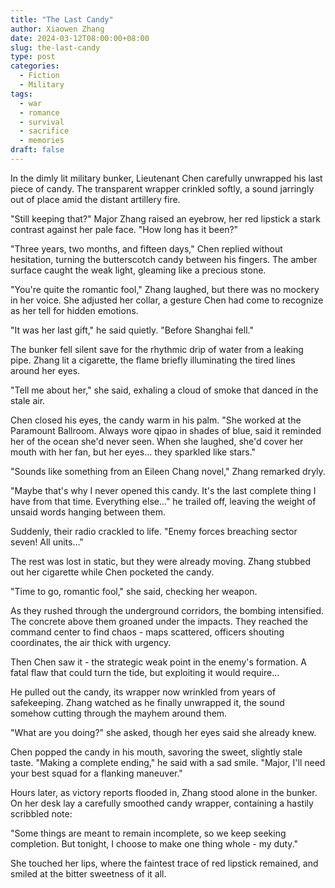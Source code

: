 ```yaml
---
title: "The Last Candy"
author: Xiaowen Zhang
date: 2024-03-12T08:00:00+08:00
slug: the-last-candy
type: post
categories:
  - Fiction
  - Military
tags:
  - war
  - romance
  - survival
  - sacrifice
  - memories
draft: false
---
```


In the dimly lit military bunker, Lieutenant Chen carefully unwrapped his last piece of candy. The transparent wrapper crinkled softly, a sound jarringly out of place amid the distant artillery fire.

"Still keeping that?" Major Zhang raised an eyebrow, her red lipstick a stark contrast against her pale face. "How long has it been?"

"Three years, two months, and fifteen days," Chen replied without hesitation, turning the butterscotch candy between his fingers. The amber surface caught the weak light, gleaming like a precious stone.

"You're quite the romantic fool," Zhang laughed, but there was no mockery in her voice. She adjusted her collar, a gesture Chen had come to recognize as her tell for hidden emotions.

"It was her last gift," he said quietly. "Before Shanghai fell."

The bunker fell silent save for the rhythmic drip of water from a leaking pipe. Zhang lit a cigarette, the flame briefly illuminating the tired lines around her eyes.

"Tell me about her," she said, exhaling a cloud of smoke that danced in the stale air.

Chen closed his eyes, the candy warm in his palm. "She worked at the Paramount Ballroom. Always wore qipao in shades of blue, said it reminded her of the ocean she'd never seen. When she laughed, she'd cover her mouth with her fan, but her eyes... they sparkled like stars."

"Sounds like something from an Eileen Chang novel," Zhang remarked dryly.

"Maybe that's why I never opened this candy. It's the last complete thing I have from that time. Everything else..." he trailed off, leaving the weight of unsaid words hanging between them.

Suddenly, their radio crackled to life. "Enemy forces breaching sector seven! All units..."

The rest was lost in static, but they were already moving. Zhang stubbed out her cigarette while Chen pocketed the candy.

"Time to go, romantic fool," she said, checking her weapon.

As they rushed through the underground corridors, the bombing intensified. The concrete above them groaned under the impacts. They reached the command center to find chaos - maps scattered, officers shouting coordinates, the air thick with urgency.

Then Chen saw it - the strategic weak point in the enemy's formation. A fatal flaw that could turn the tide, but exploiting it would require...

He pulled out the candy, its wrapper now wrinkled from years of safekeeping. Zhang watched as he finally unwrapped it, the sound somehow cutting through the mayhem around them.

"What are you doing?" she asked, though her eyes said she already knew.

Chen popped the candy in his mouth, savoring the sweet, slightly stale taste. "Making a complete ending," he said with a sad smile. "Major, I'll need your best squad for a flanking maneuver."

Hours later, as victory reports flooded in, Zhang stood alone in the bunker. On her desk lay a carefully smoothed candy wrapper, containing a hastily scribbled note:

"Some things are meant to remain incomplete, so we keep seeking completion. But tonight, I choose to make one thing whole - my duty."

She touched her lips, where the faintest trace of red lipstick remained, and smiled at the bitter sweetness of it all.